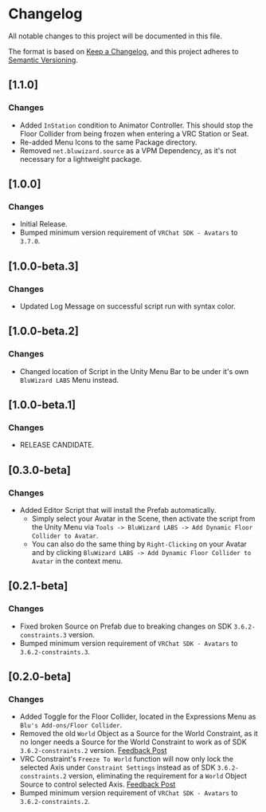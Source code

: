 # Changelog
All notable changes to this project will be documented in this file.

The format is based on [Keep a Changelog](https://keepachangelog.com/en/1.0.0/),
and this project adheres to [Semantic Versioning](https://semver.org/spec/v2.0.0.html).

## [1.1.0]
### Changes
- Added `InStation` condition to Animator Controller. This should stop the Floor Collider from being frozen when entering a VRC Station or Seat.
- Re-added Menu Icons to the same Package directory.
- Removed `net.bluwizard.source` as a VPM Dependency, as it's not necessary for a lightweight package.

## [1.0.0]
### Changes
- Initial Release.
- Bumped minimum version requirement of `VRChat SDK - Avatars` to `3.7.0`.

## [1.0.0-beta.3]
### Changes
- Updated Log Message on successful script run with syntax color.

## [1.0.0-beta.2]
### Changes
- Changed location of Script in the Unity Menu Bar to be under it's own `BluWizard LABS` Menu instead.

## [1.0.0-beta.1]
### Changes
- RELEASE CANDIDATE.

## [0.3.0-beta]
### Changes
- Added Editor Script that will install the Prefab automatically.
  - Simply select your Avatar in the Scene, then activate the script from the Unity Menu via `Tools -> BluWizard LABS -> Add Dynamic Floor Collider to Avatar`.
  - You can also do the same thing by `Right-Clicking` on your Avatar and by clicking `BluWizard LABS -> Add Dynamic Floor Collider to Avatar` in the context menu.

## [0.2.1-beta]
### Changes
- Fixed broken Source on Prefab due to breaking changes on SDK `3.6.2-constraints.3` version.
- Bumped minimum version requirement of `VRChat SDK - Avatars` to `3.6.2-constraints.3`.

## [0.2.0-beta]
### Changes
- Added Toggle for the Floor Collider, located in the Expressions Menu as `Blu's Add-ons/Floor Collider`.
- Removed the old `World` Object as a Source for the World Constraint, as it no longer needs a Source for the World Constraint to work as of SDK `3.6.2-constraints.2` version. [Feedback Post](https://feedback.vrchat.com/open-beta/p/1471-freeze-to-world-doesnt-work-if-parent-constraint-has-0-sources)
- VRC Constraint's `Freeze To World` function will now only lock the selected Axis under `Constraint Settings` instead as of SDK `3.6.2-constraints.2` version, eliminating the requirement for a `World` Object Source to control selected Axis. [Feedback Post](https://feedback.vrchat.com/open-beta/p/vrc-constraints-freeze-world-axis-should-only-freeze-the-selected-axis-in-the-co)
- Bumped minimum version requirement of `VRChat SDK - Avatars` to `3.6.2-constraints.2`.
